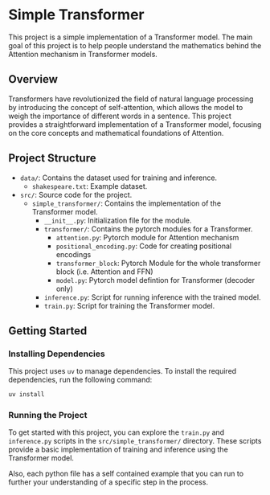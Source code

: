 # Simple Transformer

This project is a simple implementation of a Transformer model. The main goal of this project is to help people understand the mathematics behind the Attention mechanism in Transformer models.

## Overview

Transformers have revolutionized the field of natural language processing by introducing the concept of self-attention, which allows the model to weigh the importance of different words in a sentence. This project provides a straightforward implementation of a Transformer model, focusing on the core concepts and mathematical foundations of Attention.

## Project Structure

- `data/`: Contains the dataset used for training and inference.
  - `shakespeare.txt`: Example dataset.
- `src/`: Source code for the project.
  - `simple_transformer/`: Contains the implementation of the Transformer model.
    - `__init__.py`: Initialization file for the module.
    - `transformer/`: Contains the pytorch modules for a Transformer.
        - `attention.py`: Pytorch module for Attention mechanism
        - `positional_encoding.py`: Code for creating positional encodings
        - `transformer_block`: Pytorch Module for the whole transformer block (i.e. Attention and FFN)
        - `model.py`: Pytorch model defintion for Transformer (decoder only)
    - `inference.py`: Script for running inference with the trained model.
    - `train.py`: Script for training the Transformer model.

## Getting Started

### Installing Dependencies

This project uses `uv` to manage dependencies. To install the required dependencies, run the following command:

```sh
uv install
```

### Running the Project

To get started with this project, you can explore the `train.py` and `inference.py` scripts in the `src/simple_transformer/` directory. These scripts provide a basic implementation of training and inference using the Transformer model.

Also, each python file has a self contained example that you can run to further your understanding of a specific step in the process.